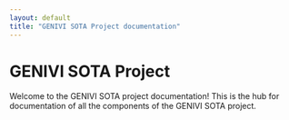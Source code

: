 ```yaml
---
layout: default
title: "GENIVI SOTA Project documentation"
---
```


# GENIVI SOTA Project

Welcome to the GENIVI SOTA project documentation! This is the hub for documentation of all the components of the GENIVI SOTA project.

